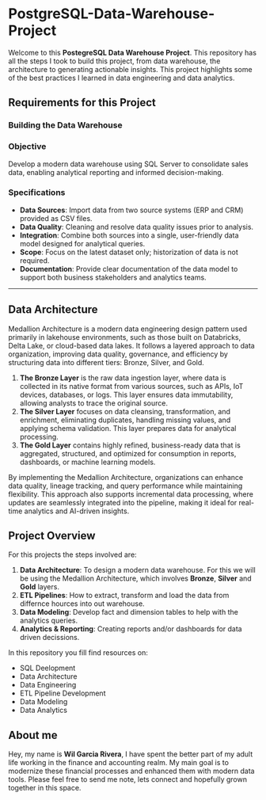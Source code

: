 # PostgreSQL-Data-Warehouse-Project

Welcome to this **PostegreSQL Data Warehouse Project**. 
This repository has all the steps I took to build this project, from data warehouse, the architecture to generating actionable insights. This project highlights some of the best practices I learned in data engineering and data analytics. 

## Requirements for this Project

### Building the Data Warehouse 

### Objective
Develop a modern data warehouse using SQL Server to consolidate sales data, enabling analytical reporting and informed decision-making.

### Specifications
- **Data Sources**: Import data from two source systems (ERP and CRM) provided as CSV files.
- **Data Quality**: Cleaning and resolve data quality issues prior to analysis.
- **Integration**: Combine both sources into a single, user-friendly data model designed for analytical queries.
- **Scope**: Focus on the latest dataset only; historization of data is not required.
- **Documentation**: Provide clear documentation of the data model to support both business stakeholders and analytics teams.

---
## Data Architecture

Medallion Architecture is a modern data engineering design pattern used primarily in lakehouse environments, such as those built on Databricks, Delta Lake, or cloud-based data lakes. It follows a layered approach to data organization, improving data quality, governance, and efficiency by structuring data into different tiers: Bronze, Silver, and Gold.

1. **The Bronze Layer** is the raw data ingestion layer, where data is collected in its native format from various sources, such as APIs, IoT devices, databases, or logs. This layer ensures data immutability, allowing analysts to trace the original source.
2. **The Silver Layer** focuses on data cleansing, transformation, and enrichment, eliminating duplicates, handling missing values, and applying schema validation. This layer prepares data for analytical processing.
3. **The Gold Layer** contains highly refined, business-ready data that is aggregated, structured, and optimized for consumption in reports, dashboards, or machine learning models.

By implementing the Medallion Architecture, organizations can enhance data quality, lineage tracking, and query performance while maintaining flexibility. This approach also supports incremental data processing, where updates are seamlessly integrated into the pipeline, making it ideal for real-time analytics and AI-driven insights.

## Project Overview

For this projects the steps involved are:

1. **Data Architecture**: To design a modern data warehouse. For this we will be using the Medallion Architecture, which involves **Bronze**, **Silver** and **Gold** layers.
2. **ETL Pipelines**: How to extract, transform and load the data from differnce hources into out warehouse.
3. **Data Modeling**: Develop fact and dimension tables to help with the analytics queries.
4. **Analytics & Reporting**: Creating reports and/or dashboards for data driven decissions.

In this repository you fill find resources on:
- SQL Deelopment
- Data Architecture
- Data Engineering
- ETL Pipeline Development
- Data Modeling
- Data Analytics

## About me

Hey, my name is **Wil Garcia Rivera**, I have spent the better part of my adult life working in the finance and accounting realm. My main goal is to modernize these financial processes and enhanced them with modern data tools. Please feel free to send me note, lets connect and hopefully grown together in this space.

